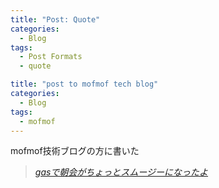 ```yaml
---
title: "Post: Quote"
categories:
  - Blog
tags:
  - Post Formats
  - quote

title: "post to mofmof tech blog"
categories:
  - Blog
tags:
  - mofmof
---
```


mofmof技術ブログの方に書いた
> <cite><a href="https://tech.mof-mof.co.jp//blog/slack-bot-for-asakai.html" target="_blank">gasで朝会がちょっとスムージーになったよ</a></cite>
